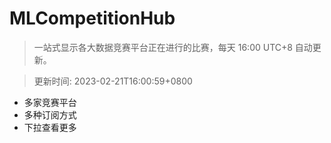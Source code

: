 # MLCompetitionHub

> 一站式显示各大数据竞赛平台正在进行的比赛，每天 16:00 UTC+8 自动更新。
  
> 更新时间: 2023-02-21T16:00:59+0800 

* 多家竞赛平台
* 多种订阅方式
* 下拉查看更多